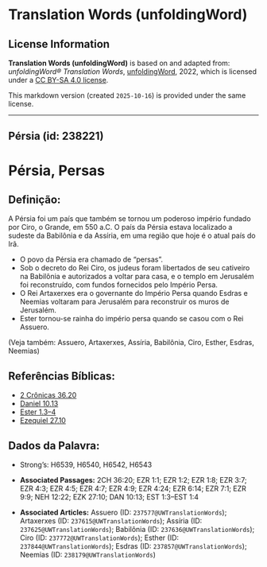 # Translation Words (unfoldingWord)

## License Information

**Translation Words (unfoldingWord)** is based on and adapted from: _unfoldingWord® Translation Words_, [unfoldingWord](https://unfoldingword.org/utw), 2022, which is licensed under a [CC BY-SA 4.0 license](https://creativecommons.org/licenses/by-sa/4.0/legalcode.en).

This markdown version (created `2025-10-16`) is provided under the same license.



--------------------------------

## Pérsia (id: 238221)

Pérsia, Persas
==============

Definição:
----------

A Pérsia foi um país que também se tornou um poderoso império fundado por Ciro, o Grande, em 550 a.C. O país da Pérsia estava localizado a sudeste da Babilônia e da Assíria, em uma região que hoje é o atual país do Irã.

* O povo da Pérsia era chamado de “persas”.
* Sob o decreto do Rei Ciro, os judeus foram libertados de seu cativeiro na Babilônia e autorizados a voltar para casa, e o templo em Jerusalém foi reconstruído, com fundos fornecidos pelo Império Persa.
* O Rei Artaxerxes era o governante do Império Persa quando Esdras e Neemias voltaram para Jerusalém para reconstruir os muros de Jerusalém.
* Ester tornou\-se rainha do império persa quando se casou com o Rei Assuero.

(Veja também: Assuero, Artaxerxes, Assíria, Babilônia, Ciro, Esther, Esdras, Neemias)

Referências Bíblicas:
---------------------

* [2 Crônicas 36\.20](https://ref.ly/2Chr36:20)
* [Daniel 10\.13](https://ref.ly/Dan10:13)
* [Ester 1\.3–4](https://ref.ly/Esth1:3-Esth1:4)
* [Ezequiel 27\.10](https://ref.ly/Ezek27:10)

Dados da Palavra:
-----------------

* Strong’s: H6539, H6540, H6542, H6543

* **Associated Passages:** 2CH 36:20; EZR 1:1; EZR 1:2; EZR 1:8; EZR 3:7; EZR 4:3; EZR 4:5; EZR 4:7; EZR 4:9; EZR 4:24; EZR 6:14; EZR 7:1; EZR 9:9; NEH 12:22; EZK 27:10; DAN 10:13; EST 1:3–EST 1:4
* **Associated Articles:** Assuero (ID: `237577@UWTranslationWords`); Artaxerxes (ID: `237615@UWTranslationWords`); Assíria (ID: `237625@UWTranslationWords`); Babilônia (ID: `237636@UWTranslationWords`); Ciro (ID: `237772@UWTranslationWords`); Esther (ID: `237844@UWTranslationWords`); Esdras (ID: `237857@UWTranslationWords`); Neemias (ID: `238179@UWTranslationWords`)

